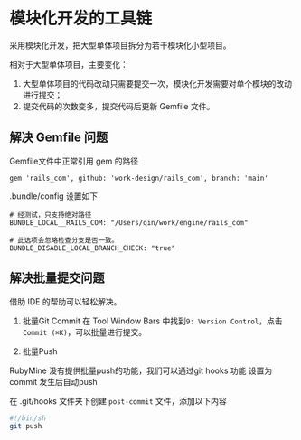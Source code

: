 # 模块化开发的工具链

采用模块化开发，把大型单体项目拆分为若干模块化小型项目。

相对于大型单体项目，主要变化：
1. 大型单体项目的代码改动只需要提交一次，模块化开发需要对单个模块的改动进行提交；
2. 提交代码的次数变多，提交代码后更新 Gemfile 文件。

## 解决 Gemfile 问题

Gemfile文件中正常引用 gem 的路径
```
gem 'rails_com', github: 'work-design/rails_com', branch: 'main'
```

.bundle/config 设置如下
```
# 经测试，只支持绝对路径
BUNDLE_LOCAL__RAILS_COM: "/Users/qin/work/engine/rails_com"

# 此选项会忽略检查分支是否一致。
BUNDLE_DISABLE_LOCAL_BRANCH_CHECK: "true"
```

## 解决批量提交问题
借助 IDE 的帮助可以轻松解决。

1. 批量Git Commit
在 Tool Window Bars 中找到`9: Version Control`，点击`Commit (⌘K)`，可以批量进行提交。

2. 批量Push

RubyMine 没有提供批量push的功能，我们可以通过git hooks 功能 设置为 commit 发生后自动push


在 .git/hooks 文件夹下创建 `post-commit` 文件，添加以下内容
```sh
#!/bin/sh
git push
```

